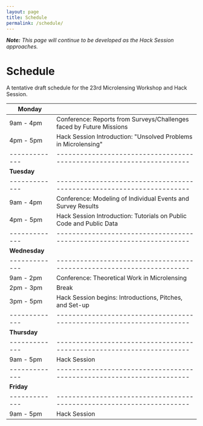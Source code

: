 ```yaml
---
layout: page
title: Schedule
permalink: /schedule/
---
```


_**Note:** This page will continue to be developed as the Hack Session approaches._

# Schedule

A tentative draft schedule for the 23rd Microlensing Workshop
and Hack Session.

|  **Monday** |                                                                     |
|-------------|---------------------------------------------------------------------|
|9am - 4pm    | Conference: Reports from Surveys/Challenges faced by Future Missions|
|4pm - 5pm    | Hack Session Introduction: "Unsolved Problems in Microlensing"      |
|-------------|---------------------------------------------------------------------|
| **Tuesday** |                                                                     |
|-------------|---------------------------------------------------------------------|
|9am - 4pm    | Conference: Modeling of Individual Events and Survey Results        |
|4pm - 5pm    | Hack Session Introduction: Tutorials on Public Code and Public Data |
|-------------|---------------------------------------------------------------------|
|**Wednesday**|                                                                     |
|-------------|---------------------------------------------------------------------|
|9am - 2pm    | Conference: Theoretical Work in Microlensing                        |
|2pm - 3pm    | Break                                                               |
|3pm - 5pm    | Hack Session begins: Introductions, Pitches, and Set-up             |
|-------------|---------------------------------------------------------------------|
|**Thursday** |                                                                     |
|-------------|---------------------------------------------------------------------|
|9am - 5pm    | Hack Session                                                        |
|-------------|---------------------------------------------------------------------|
| **Friday**  |                                                                     |
|-------------|---------------------------------------------------------------------|
|9am - 5pm    | Hack Session                                                        |
